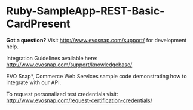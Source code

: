 Ruby-SampleApp-REST-Basic-CardPresent
=========================

<b>Got a question?</b>  Visit http://www.evosnap.com/support/ for development help.  

Integration Guidelines available here:  http://www.evosnap.com/support/knowledgebase/

EVO Snap*, Commerce Web Services sample code demonstrating how to integrate with our API.

To request personalized test credentials visit: http://www.evosnap.com/request-certification-credentials/ 
